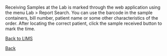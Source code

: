 Receiving Samples at the Lab is marked through the web application using the menu Lab > Report Search. You can use the barcode in the sample containers, bill number, patient name or some other characteristics of the order. After locating the correct patient, click the sample received button to mark the time.




[Back to LIMS](https://github.com/hmislk/hmis/wiki/LIMS)

[Back](https://github.com/hmislk/hmis/wiki)
